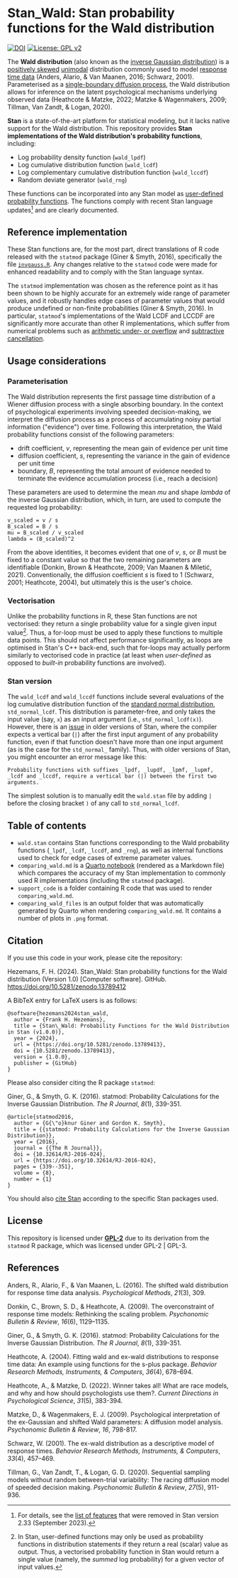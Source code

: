 # Stan_Wald: Stan probability functions for the Wald distribution

<!-- badges: start -->
[![DOI](https://zenodo.org/badge/857019588.svg)](https://zenodo.org/doi/10.5281/zenodo.13789412)
[![License: GPL v2](https://img.shields.io/badge/License-GPL_v2-blue.svg)](https://www.gnu.org/licenses/old-licenses/gpl-2.0.en.html)
<!-- badges: end -->

The **Wald distribution** (also known as the [inverse Gaussian distribution](https://en.wikipedia.org/wiki/Inverse_Gaussian_distribution)) is a [positively skewed](https://en.wikipedia.org/wiki/Skewness) [unimodal](https://en.wikipedia.org/wiki/Unimodality) distribution commonly used to model [response time data](https://en.wikipedia.org/wiki/Mental_chronometry) (Anders, Alario, & Van Maanen, 2016; Schwarz, 2001). Parameterised as a [single-boundary diffusion process](https://en.wikipedia.org/wiki/Inverse_Gaussian_distribution#Relationship_with_Brownian_motion), the Wald distribution allows for inference on the latent psychological mechanisms underlying observed data (Heathcote & Matzke, 2022; Matzke & Wagenmakers, 2009; Tillman, Van Zandt, & Logan, 2020).

**Stan** is a state-of-the-art platform for statistical modeling, but it lacks native support for the Wald distribution. This repository provides **Stan implementations of the Wald distribution's probability functions**, including:
- Log probability density function (`wald_lpdf`)
- Log cumulative distribution function (`wald_lcdf`)
- Log complementary cumulative distribution function (`wald_lccdf`)
- Random deviate generator (`wald_rng`)

These functions can be incorporated into any Stan model as [user-defined probability functions](https://mc-stan.org/docs/stan-users-guide/user-functions.html#user-defined-probability-functions). The functions comply with recent Stan language updates[^1] and are clearly documented.

[^1]: For details, see the [list of features](https://mc-stan.org/docs/reference-manual/removals.html) that were removed in Stan version 2.33 (September 2023).

## Reference implementation

These Stan functions are, for the most part, direct translations of R code released with the `statmod` package (Giner & Smyth, 2016), specifically the file [`invgauss.R`](https://github.com/cran/statmod/blob/f85e32011346fb75d2b967cf2aff1f2e01a10ba8/R/invgauss.R). Any changes relative to the `statmod` code were made for enhanced readability and to comply with the Stan language syntax.

The `statmod` implementation was chosen as the reference point as it has been shown to be highly accurate for an extremely wide range of parameter values, and it robustly handles edge cases of parameter values that would produce undefined or non-finite probabilities (Giner & Smyth, 2016). In particular, `statmod`'s implementations of the Wald LCDF and LCCDF are significantly more accurate than other R implementations, which suffer from numerical problems such as [arithmetic under- or overflow](https://en.wikipedia.org/wiki/Integer_overflow) and [subtractive cancellation](https://en.wikipedia.org/wiki/Catastrophic_cancellation).

## Usage considerations

### Parameterisation

The Wald distribution represents the first passage time distribution of a Wiener diffusion process with a single absorbing boundary. In the context of psychological experiments involving speeded decision-making, we interpret the diffusion process as a process of accumulating noisy partial information ("evidence") over time. Following this interpretation, the Wald probability functions consist of the following parameters:
- drift coefficient, _v_, representing the mean gain of evidence per unit time
- diffusion coefficient, _s_, representing the variance in the gain of evidence per unit time
- boundary, _B_, representing the total amount of evidence needed to terminate the evidence accumulation process (i.e., reach a decision)

These parameters are used to determine the mean _mu_ and shape _lambda_ of the inverse Gaussian distribution, which, in turn, are used to compute the requested log probability:

```
v_scaled = v / s
B_scaled = B / s
mu = B_scaled / v_scaled
lambda = (B_scaled)^2
```

From the above identities, it becomes evident that one of _v_, _s_, or _B_ must be fixed to a constant value so that the two remaining parameters are identifiable (Donkin, Brown & Heathcote, 2009; Van Maanen & Miletić, 2021). Conventionally, the diffusion coefficient _s_ is fixed to 1 (Schwarz, 2001; Heathcote, 2004), but ultimately this is the user's choice. 

### Vectorisation

Unlike the probability functions in R, these Stan functions are not vectorised: they return a single probability value for a single given input value[^2]. Thus, a for-loop must be used to apply these functions to multiple data points. This should not affect performance significantly, as loops are optimised in Stan's C++ back-end, such that for-loops may actually perform similarly to vectorised code in practice (at least when _user-defined_ as opposed to _built-in_ probability functions are involved).

[^2]: In Stan, user-defined functions may only be used as probability functions in distribution statements if they return a real (scalar) value as output. Thus, a vectorised probability function in Stan would return a single value (namely, the _summed_ log probability) for a given vector of input values.

### Stan version

The `wald_lcdf` and `wald_lccdf` functions include several evaluations of the log cumulative distribution function of the [standard normal distribution](https://mc-stan.org/docs/functions-reference/unbounded_continuous_distributions.html#standard-normal-distribution), `std_normal_lcdf`. This distribution is parameter-free, and only takes the input value (say, `x`) as an input argument (i.e., `std_normal_lcdf(x)`). However, there is an [issue](https://github.com/stan-dev/stanc3/issues/393) in older versions of Stan, where the compiler expects a vertical bar (`|`) after the first input argument of any probability function, even if that function doesn't have more than one input argument (as is the case for the `std_normal_` family). Thus, with older versions of Stan, you might encounter an error message like this:
```
Probability functions with suffixes _lpdf, _lupdf, _lpmf, _lupmf, _lcdf and _lccdf, require a vertical bar (|) between the first two arguments.
```
The simplest solution is to manually edit the `wald.stan` file by adding `|` before the closing bracket `)` of any call to `std_normal_lcdf`.

## Table of contents

- `wald.stan` contains Stan functions corresponding to the Wald probability functions (`_lpdf`, `_lcdf`, `_lccdf`, and `_rng`), as well as internal functions used to check for edge cases of extreme parameter values.
- `comparing_wald.md` is a [Quarto notebook](https://quarto.org/) (rendered as a Markdown file) which compares the accuracy of my Stan implementation to commonly used R implementations (including the `statmod` package).
- `support_code` is a folder containing R code that was used to render `comparing_wald.md`.
- `comparing_wald_files` is an output folder that was automatically generated by Quarto when rendering `comparing_wald.md`. It contains a number of plots in `.png` format.

## Citation

If you use this code in your work, please cite the repository:

Hezemans, F. H. (2024). Stan_Wald: Stan probability functions for the Wald distribution (Version 1.0) [Computer software]. GitHub. https://doi.org/10.5281/zenodo.13789412

A BibTeX entry for LaTeX users is as follows:

```
@software{hezemans2024stan_wald,
  author = {Frank H. Hezemans},
  title = {Stan\_Wald: Probability Functions for the Wald Distribution in Stan (v1.0.0)},
  year = {2024},
  url = {https://doi.org/10.5281/zenodo.13789413},
  doi = {10.5281/zenodo.13789413},
  version = {1.0.0},
  publisher = {GitHub}
}
```

Please also consider citing the R package `statmod`:

Giner, G., & Smyth, G. K. (2016). statmod: Probability Calculations for the Inverse Gaussian Distribution. _The R Journal_, _8_(1), 339-351.

```
@article{statmod2016,
  author = {G{\"o}knur Giner and Gordon K. Smyth},
  title = {{statmod: Probability Calculations for the Inverse Gaussian Distribution}},
  year = {2016},
  journal = {{The R Journal}},
  doi = {10.32614/RJ-2016-024},
  url = {https://doi.org/10.32614/RJ-2016-024},
  pages = {339--351},
  volume = {8},
  number = {1}
}
```

You should also [cite Stan](https://mc-stan.org/users/citations/) according to the specific Stan packages used.

## License

This repository is licensed under [**GPL-2**](https://choosealicense.com/licenses/gpl-2.0/) due to its derivation from the `statmod` R package, which was licensed under GPL-2 | GPL-3.

## References

Anders, R., Alario, F., & Van Maanen, L. (2016). The shifted wald distribution for response time data analysis. _Psychological Methods_, _21_(3), 309.

Donkin, C., Brown, S. D., & Heathcote, A. (2009). The overconstraint of response time models: Rethinking the scaling problem. _Psychonomic Bulletin & Review_, _16_(6), 1129–1135.

Giner, G., & Smyth, G. K. (2016). statmod: Probability Calculations for the Inverse Gaussian Distribution. _The R Journal_, _8_(1), 339-351.

Heathcote, A. (2004). Fitting wald and ex-wald distributions to response time data: An example using functions for the s-plus package. _Behavior Research Methods, Instruments, & Computers_, _36_(4), 678–694.

Heathcote, A., & Matzke, D. (2022). Winner takes all! What are race models, and why and how should psychologists use them?. _Current Directions in Psychological Science_, _31_(5), 383-394.

Matzke, D., & Wagenmakers, E. J. (2009). Psychological interpretation of the ex-Gaussian and shifted Wald parameters: A diffusion model analysis. _Psychonomic Bulletin & Review_, _16_, 798-817.

Schwarz, W. (2001). The ex-wald distribution as a descriptive model of response times. _Behavior Research Methods, Instruments, & Computers_, _33_(4), 457–469.

Tillman, G., Van Zandt, T., & Logan, G. D. (2020). Sequential sampling models without random between-trial variability: The racing diffusion model of speeded decision making. _Psychonomic Bulletin & Review_, _27_(5), 911-936.
